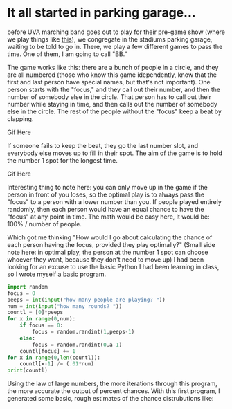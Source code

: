 # It all started in parking garage...
before UVA marching band goes out to play for their pre-game show (where we play things like [this](https://www.youtube.com/watch?v=629vBUcy-Fc)), we congregate in the stadiums parking garage, waiting to be told to go in. There, we play a few different games to pass the time. One of them, I am going to call "BB."

The game works like this: there are a bunch of people in a circle, and they are all numbered (those who know this game idependently, know that the first and last person have special names, but that's not important). One person starts with the "focus," and they call out their number, and then the number of somebody else in the circle. That person has to call out their number while staying in time, and then calls out the number of somebody else in the circle. The rest of the people without the "focus" keep a beat by clapping. 

Gif Here

If someone fails to keep the beat, they go the last number slot, and everybody else moves up to fill in their spot. The aim of the game is to hold the number 1 spot for the longest time.

Gif Here

Interesting thing to note here: you can only move up in the game if the person in front of you loses, so the optimal play is to always pass the "focus" to a person with a lower number than you. If people played entirely randomly, then each person would have an equal chance to have the "focus" at any point in time. The math would be easy here, it would be: 100% / number of people. 

Which got me thinking "How would I go about calculating the chance of each person having the focus, provided they play optimally?"
(Small side note here: in optimal play, the person at the number 1 spot can choose whoever they want, because they don't need to move up)
I had been looking for an excuse to use the basic Python I had been learning in class, so I wrote myself a basic program.
```python
import random
focus = 0
peeps = int(input("how many people are playing? ")) 
num = int(input("how many rounds? ")) 
countl = [0]*peeps 
for x in range(0,num):
    if focus == 0:
        focus = random.randint(1,peeps-1)
    else:
        focus = random.randint(0,a-1) 
    countl[focus] += 1 
for x in range(0,len(countl)): 
    countl[x-1] /= (.01*num)
print(countl) 
```
Using the law of large numbers, the more iterations through this program, the more accurate the output of percent chances. With this first program, I generated some basic, rough estimates of the chance distrubutions like:
```python

```
